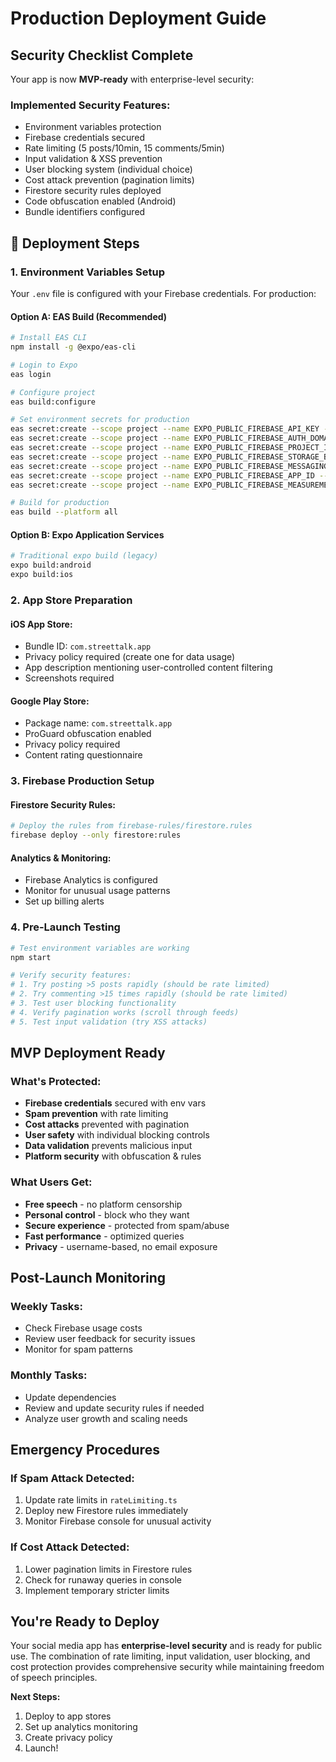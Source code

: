 # Production Deployment Guide

## Security Checklist Complete

Your app is now **MVP-ready** with enterprise-level security:

###  **Implemented Security Features:**
- Environment variables protection
- Firebase credentials secured
- Rate limiting (5 posts/10min, 15 comments/5min)
- Input validation & XSS prevention
- User blocking system (individual choice)
- Cost attack prevention (pagination limits)
- Firestore security rules deployed
- Code obfuscation enabled (Android)
- Bundle identifiers configured

## 📱 Deployment Steps

### 1. **Environment Variables Setup**
Your `.env` file is configured with your Firebase credentials. For production:

#### Option A: EAS Build (Recommended)
```bash
# Install EAS CLI
npm install -g @expo/eas-cli

# Login to Expo
eas login

# Configure project
eas build:configure

# Set environment secrets for production
eas secret:create --scope project --name EXPO_PUBLIC_FIREBASE_API_KEY --value "AIzaSyDKpei_gz4CpB8aobZGTAyPsHTlqgG1a28"
eas secret:create --scope project --name EXPO_PUBLIC_FIREBASE_AUTH_DOMAIN --value "street-talk-c3f72.firebaseapp.com"
eas secret:create --scope project --name EXPO_PUBLIC_FIREBASE_PROJECT_ID --value "street-talk-c3f72"
eas secret:create --scope project --name EXPO_PUBLIC_FIREBASE_STORAGE_BUCKET --value "street-talk-c3f72.firebasestorage.app"
eas secret:create --scope project --name EXPO_PUBLIC_FIREBASE_MESSAGING_SENDER_ID --value "494250613125"
eas secret:create --scope project --name EXPO_PUBLIC_FIREBASE_APP_ID --value "1:494250613125:web:6f386ff5d0006029e70cec"
eas secret:create --scope project --name EXPO_PUBLIC_FIREBASE_MEASUREMENT_ID --value "G-PBX4DQ99FM"

# Build for production
eas build --platform all
```

#### Option B: Expo Application Services
```bash
# Traditional expo build (legacy)
expo build:android
expo build:ios
```

### 2. **App Store Preparation**

#### **iOS App Store:**
- Bundle ID: `com.streettalk.app`
- Privacy policy required (create one for data usage)
- App description mentioning user-controlled content filtering
- Screenshots required

#### **Google Play Store:**
- Package name: `com.streettalk.app`
- ProGuard obfuscation enabled
- Privacy policy required
- Content rating questionnaire

### 3. **Firebase Production Setup**

#### **Firestore Security Rules:**
```bash
# Deploy the rules from firebase-rules/firestore.rules
firebase deploy --only firestore:rules
```

#### **Analytics & Monitoring:**
- Firebase Analytics is configured
- Monitor for unusual usage patterns
- Set up billing alerts

### 4. **Pre-Launch Testing**

```bash
# Test environment variables are working
npm start

# Verify security features:
# 1. Try posting >5 posts rapidly (should be rate limited)
# 2. Try commenting >15 times rapidly (should be rate limited)  
# 3. Test user blocking functionality
# 4. Verify pagination works (scroll through feeds)
# 5. Test input validation (try XSS attacks)
```

## **MVP Deployment Ready**

### **What's Protected:**
- **Firebase credentials** secured with env vars
- **Spam prevention** with rate limiting
- **Cost attacks** prevented with pagination
- **User safety** with individual blocking controls
- **Data validation** prevents malicious input
- **Platform security** with obfuscation & rules

### **What Users Get:**
- **Free speech** - no platform censorship
- **Personal control** - block who they want
- **Secure experience** - protected from spam/abuse
- **Fast performance** - optimized queries
- **Privacy** - username-based, no email exposure

## **Post-Launch Monitoring**

### **Weekly Tasks:**
- Check Firebase usage costs
- Review user feedback for security issues
- Monitor for spam patterns

### **Monthly Tasks:**
- Update dependencies
- Review and update security rules if needed
- Analyze user growth and scaling needs

## **Emergency Procedures**

### **If Spam Attack Detected:**
1. Update rate limits in `rateLimiting.ts`
2. Deploy new Firestore rules immediately
3. Monitor Firebase console for unusual activity

### **If Cost Attack Detected:**
1. Lower pagination limits in Firestore rules
2. Check for runaway queries in console
3. Implement temporary stricter limits

## **You're Ready to Deploy**

Your social media app has **enterprise-level security** and is ready for public use. The combination of rate limiting, input validation, user blocking, and cost protection provides comprehensive security while maintaining freedom of speech principles.

**Next Steps:**
1. Deploy to app stores
2. Set up analytics monitoring  
3. Create privacy policy
4. Launch! 
